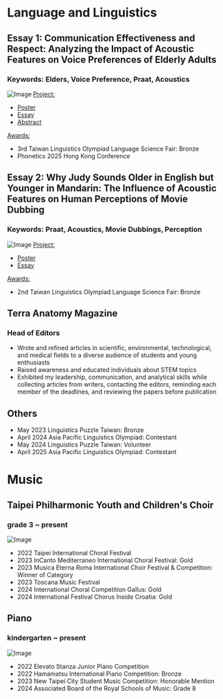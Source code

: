# Language and Linguistics
## Essay 1: Communication Effectiveness and Respect: Analyzing the Impact of Acoustic Features on Voice Preferences of Elderly Adults
### Keywords: Elders, Voice Preference, Praat, Acoustics
![Image](https://github.com/user-attachments/assets/71e482ad-f602-4c58-aab0-093f8a3f6081)
<ins>Project:<ins>
* [Poster](https://drive.google.com/file/d/1VWpila6oD2-Xbpr0K_STJa0QIklfzTnA/view?usp=sharing)
* [Essay](https://drive.google.com/open?id=19SOUOA7k0KN9-HEpYUjUQwtr7wEtxaCD&usp=drive_copy)
* [Abstract](https://drive.google.com/file/d/1y5_qH5BdUpoFeGoKSj-KPwAOpJOszJxl/view?usp=sharing)
  
<ins>Awards:<ins>
* 3rd Taiwan Linguistics Olympiad Language Science Fair: Bronze
* Phonetics 2025 Hong Kong Conference

## Essay 2: Why Judy Sounds Older in English but Younger in Mandarin: The Influence of Acoustic Features on Human Perceptions of Movie Dubbing
### Keywords: Praat, Acoustics, Movie Dubbings, Perception
![Image](https://github.com/user-attachments/assets/7b4aaa40-cc96-49f8-bfa3-0536f4a9be34)
<ins>Project:<ins>
* [Poster](https://drive.google.com/open?id=1KZYafD0bvvfoqDVU06RipeP0NRY-TZqW&usp=drive_copy)
* [Essay](https://drive.google.com/open?id=1va2mo0IG6EmKjFemJ3zVMUj376l7s-Xc&usp=drive_copy)

<ins>Awards:<ins>
* 2nd Taiwan Linguistics Olympiad Language Science Fair: Bronze

## Terra Anatomy Magazine
### Head of Editors
* Wrote and refined articles in scientific, environmental, technological, and medical fields to a diverse audience of students and young enthusiasts
* Raised awareness and educated individuals about STEM topics
* Exhibited my leadership, communication, and analytical skills while collecting articles from writers, contacting the editors, reminding each member of the deadlines, and reviewing the papers before publication  

## Others
* May 2023 Linguistics Puzzle Taiwan: Bronze
* April 2024 Asia Pacific Linguistics Olympiad: Contestant
* May 2024 Linguistics Puzzle Taiwan: Volunteer
* April 2025 Asia Pacific Linguistics Olympiad: Contestant
  
 # Music
 ## Taipei Philharmonic Youth and Children's Choir
 ### grade 3 ~ present
 ![Image](https://github.com/user-attachments/assets/79aef12b-77d1-49e3-9c9c-0b9d6b62aa2e)
 * 2022 Taipei International Choral Festival
 * 2023 InCanto Mediterraneo International Choral Festival: Gold
 * 2023 Musica Eterna Roma International Choir Festival & Competition: Winner of Category
 * 2023 Toscana Music Festival
 * 2024 International Choral Competition Gallus: Gold
 * 2024 International Festival Chorus Inside Croatia: Gold

 ## Piano
 ### kindergarten ~ present
![Image](https://github.com/user-attachments/assets/f9758d29-7def-4795-be39-e947eb790593)
 * 2022 Elevato Stanza Junior Piano Competition
 * 2022 Hamamatsu International Piano Competition: Bronze
 * 2023 New Taipei City Student Music Competition: Honorable Mention
 * 2024 Associated Board of the Royal Schools of Music: Grade 8
